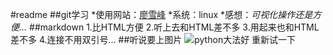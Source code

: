 #readme
##git学习
*使用网站：[廖雪峰](http://www.liaoxuefeng.com/wiki/0013739516305929606dd18361248578c67b8067c8c017b000)
*系统：linux
*感想：*可视化操作还是方便...*
##markdown
1.比HTML方便
2.听上去和HTML差不多
3.用起来也和HTML差不多
4.连接不用双引号...
##听说要上图片
![python大法好](http://www.th7.cn/d/file/p/2014/11/23/f66dc70b5cd5004327bc38ce9be76e00.jpg)
重新试一下
